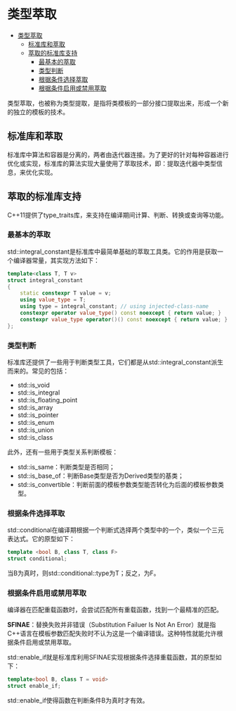 # 类型萃取

- [类型萃取](#类型萃取)
  - [标准库和萃取](#标准库和萃取)
  - [萃取的标准库支持](#萃取的标准库支持)
    - [最基本的萃取](#最基本的萃取)
    - [类型判断](#类型判断)
    - [根据条件选择萃取](#根据条件选择萃取)
    - [根据条件启用或禁用萃取](#根据条件启用或禁用萃取)

类型萃取，也被称为类型提取，是指将类模板的一部分接口提取出来，形成一个新的独立的模板的技术。

## 标准库和萃取

标准库中算法和容器是分离的，两者由迭代器连接。为了更好的针对每种容器进行优化或实现，标准库的算法实现大量使用了萃取技术，即：提取迭代器中类型信息，来优化实现。

## 萃取的标准库支持

C++11提供了type_traits库，来支持在编译期间计算、判断、转换或查询等功能。

### 最基本的萃取

std::integral_constant是标准库中最简单基础的萃取工具类。它的作用是获取一个编译器常量，其实现方法如下：

```c++
template<class T, T v>
struct integral_constant
{
    static constexpr T value = v;
    using value_type = T;
    using type = integral_constant; // using injected-class-name
    constexpr operator value_type() const noexcept { return value; }
    constexpr value_type operator()() const noexcept { return value; } // since c++14
};
```

### 类型判断

标准库还提供了一些用于判断类型工具，它们都是从std::integral_constant派生而来的。常见的包括：

- std::is_void
- std::is_integral
- std::is_floating_point
- std::is_array
- std::is_pointer
- std::is_enum
- std::is_union
- std::is_class

此外，还有一些用于类型关系判断模板：

- std::is_same：判断类型是否相同；
- std::is_base_of：判断Base类型是否为Derived类型的基类；
- std::is_convertible：判断前面的模板参数类型能否转化为后面的模板参数类型。

### 根据条件选择萃取

std::conditional在编译期根据一个判断式选择两个类型中的一个，类似一个三元表达式。它的原型如下：

```c++
template <bool B, class T, class F>
struct conditional;
```

当B为真时，则std::conditional::type为T；反之，为F。

### 根据条件启用或禁用萃取

编译器在匹配重载函数时，会尝试匹配所有重载函数，找到一个最精准的匹配。

**SFINAE**：替换失败并非错误（Substitution Failuer Is Not An Error）就是指C++语言在模板参数匹配失败时不认为这是一个编译错误。这种特性就能允许根据条件启用或禁用萃取。

std::enable_if就是标准库利用SFINAE实现根据条件选择重载函数，其的原型如下：

```c++
template<bool B, class T = void>
struct enable_if;
```

std::enable_if使得函数在判断条件B为真时才有效。
